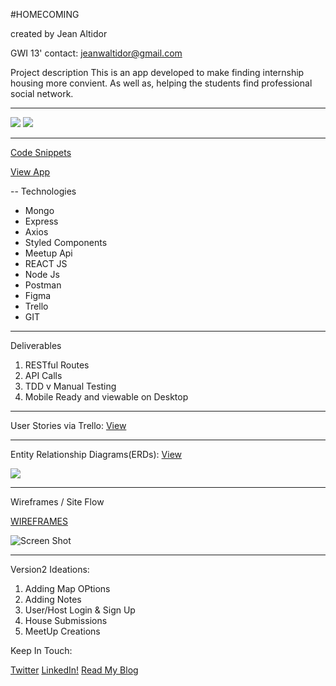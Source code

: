 #HOMECOMING

created by Jean Altidor

GWI 13' contact: jeanwaltidor@gmail.com

Project description
This is an app developed to make finding internship housing more convient. As well as, helping the students find professional social network. 


----

![](https://i.imgur.com/0aF1DoYm.pngg)
![](https://i.imgur.com/d66YB8dm.png)

---
[Code Snippets](https://github.com/DenimCity/Project4-HomeComing)

[View App](https://fast-meadow-96678.herokuapp.com/)

--
Technologies

* Mongo
* Express
* Axios
* Styled Components
* Meetup Api
* REACT JS
* Node Js
* Postman
* Figma
* Trello
* GIT

---

Deliverables

1. RESTful Routes
2. API Calls
3. TDD v Manual Testing
4. Mobile Ready and viewable on Desktop

---

User Stories via Trello: [View](https://trello.com/b/ZS1Yu0LG/project-4-homecoming)

---
Entity Relationship Diagrams(ERDs): [View](https://www.figma.com/file/RpgN2ugJOqK2aOLnw64AGtPW/Entity-Relationship-Diagrams)

![](https://i.imgur.com/Umbevab.png)

----
Wireframes / Site Flow 

[WIREFRAMES](https://www.figma.com/file/IFLTMtp5xe0WD5Z6acxZRWVx/Homecoming)

![Screen Shot](https://i.imgur.com/OtvG5ov.png)


---

Version2 Ideations:

1. Adding Map OPtions
2. Adding Notes
3. User/Host Login & Sign Up
4. House Submissions
5. MeetUp Creations

Keep In Touch:

[Twitter](https://twitter.com/JW_Altidor)
[LinkedIn!](https://www.linkedin.com/in/jeanaltidor/)
[Read My Blog](https://medium.com/@JW_Altidor)
